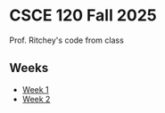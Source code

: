 # CSCE 120 Fall 2025
Prof. Ritchey's code from class

## Weeks
* [Week 1](week1)
* [Week 2](week2)

